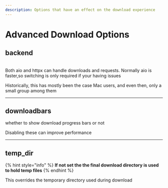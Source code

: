 ```yaml
---
description: Options that have an effect on the download experience
---
```


# Advanced Download Options

## backend

\
Both aio and httpx can handle downloads and requests. Normally aio is faster,so switching is only required if your having issues&#x20;

Historically, this has mostly been the case Mac users, and even then, only a small group among them

***

## downloadbars

whether to show download progress bars or not

Disabling these can improve performance

***

## temp\_dir

{% hint style="info" %}
**If not set the the final download directory is used to hold temp files**
{% endhint %}

This overrides the temporary directory used during download
